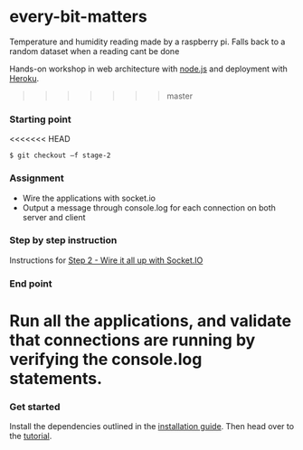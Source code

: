 
# every-bit-matters

Temperature and humidity reading made by a raspberry pi.
Falls back to a random dataset when a reading cant be done

Hands-on workshop in web architecture with [node.js](http://www.nodejs.org) and deployment with [Heroku](http://heroku.com).
>>>>>>> master

### Starting point

<<<<<<< HEAD
```
$ git checkout –f stage-2
```

### Assignment
* Wire the applications with socket.io
* Output a message through console.log for each connection on both server and client

### Step by step instruction

Instructions for [Step 2 - Wire it all up with Socket.IO](https://github.com/krsjan/every-bit-matters/wiki/2:-Wire-it-all-up-with-socket.io)

### End point
Run all the applications, and validate that connections are running by verifying the console.log statements. 
=======
### Get started

Install the dependencies outlined in the [installation guide](https://github.com/krsjan/every-bit-matters/wiki/installation-guide). Then head over to the [tutorial](https://github.com/krsjan/every-bit-matters/wiki/0:-Hello-Client-and-Server).

